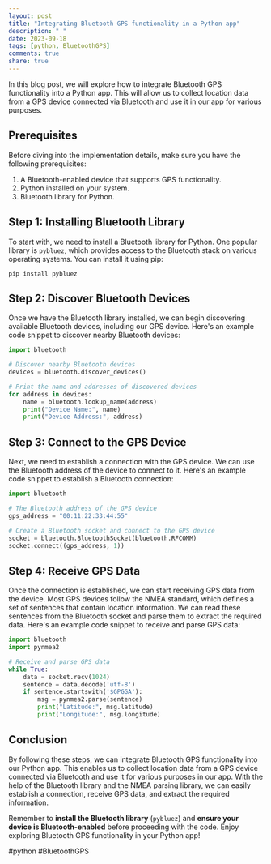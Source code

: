 ```yaml
---
layout: post
title: "Integrating Bluetooth GPS functionality in a Python app"
description: " "
date: 2023-09-18
tags: [python, BluetoothGPS]
comments: true
share: true
---
```


In this blog post, we will explore how to integrate Bluetooth GPS functionality into a Python app. This will allow us to collect location data from a GPS device connected via Bluetooth and use it in our app for various purposes.

## Prerequisites

Before diving into the implementation details, make sure you have the following prerequisites:

1. A Bluetooth-enabled device that supports GPS functionality.
2. Python installed on your system.
3. Bluetooth library for Python.

## Step 1: Installing Bluetooth Library

To start with, we need to install a Bluetooth library for Python. One popular library is `pybluez`, which provides access to the Bluetooth stack on various operating systems. You can install it using pip:

```
pip install pybluez
```

## Step 2: Discover Bluetooth Devices

Once we have the Bluetooth library installed, we can begin discovering available Bluetooth devices, including our GPS device. Here's an example code snippet to discover nearby Bluetooth devices:

```python
import bluetooth

# Discover nearby Bluetooth devices
devices = bluetooth.discover_devices()

# Print the name and addresses of discovered devices
for address in devices:
    name = bluetooth.lookup_name(address)
    print("Device Name:", name)
    print("Device Address:", address)
```

## Step 3: Connect to the GPS Device

Next, we need to establish a connection with the GPS device. We can use the Bluetooth address of the device to connect to it. Here's an example code snippet to establish a Bluetooth connection:

```python
import bluetooth

# The Bluetooth address of the GPS device
gps_address = "00:11:22:33:44:55"

# Create a Bluetooth socket and connect to the GPS device
socket = bluetooth.BluetoothSocket(bluetooth.RFCOMM)
socket.connect((gps_address, 1))
```

## Step 4: Receive GPS Data

Once the connection is established, we can start receiving GPS data from the device. Most GPS devices follow the NMEA standard, which defines a set of sentences that contain location information. We can read these sentences from the Bluetooth socket and parse them to extract the required data. Here's an example code snippet to receive and parse GPS data:

```python
import bluetooth
import pynmea2

# Receive and parse GPS data
while True:
    data = socket.recv(1024)
    sentence = data.decode('utf-8')
    if sentence.startswith('$GPGGA'):
        msg = pynmea2.parse(sentence)
        print("Latitude:", msg.latitude)
        print("Longitude:", msg.longitude)
```

## Conclusion

By following these steps, we can integrate Bluetooth GPS functionality into our Python app. This enables us to collect location data from a GPS device connected via Bluetooth and use it for various purposes in our app. With the help of the Bluetooth library and the NMEA parsing library, we can easily establish a connection, receive GPS data, and extract the required information.

Remember to **install the Bluetooth library** (`pybluez`) and **ensure your device is Bluetooth-enabled** before proceeding with the code. Enjoy exploring Bluetooth GPS functionality in your Python app!

#python #BluetoothGPS